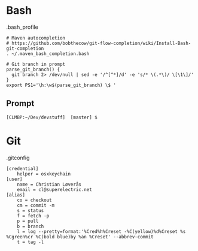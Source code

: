 # Bash

.bash_profile

```
# Maven autocompletion
# https://github.com/bobthecow/git-flow-completion/wiki/Install-Bash-git-completion
. ~/.maven_bash_completion.bash

# Git branch in prompt
parse_git_branch() {
  git branch 2> /dev/null | sed -e '/^[^*]/d' -e 's/* \(.*\)/ \[\1\]/'
}
export PS1='\h:\w$(parse_git_branch) \$ '
```

## Prompt

```[CLMBP:~/Dev/devstuff]  [master] $ ```

# Git

.gitconfig

```
[credential]
	helper = osxkeychain
[user]
	name = Christian Løverås
	email = cl@superelectric.net
[alias]
	co = checkout
	cm = commit -m
	s = status
	f = fetch -p
	p = pull
	b = branch
	l = log --pretty=format:'%Cred%h%Creset -%C(yellow)%d%Creset %s %Cgreen%cr %C(bold blue)by %an %Creset' --abbrev-commit
	t = tag -l
```

	
